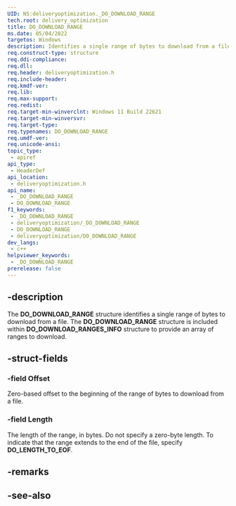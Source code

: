 ```yaml
---
UID: NS:deliveryoptimization._DO_DOWNLOAD_RANGE
tech.root: delivery_optimization
title: DO_DOWNLOAD_RANGE
ms.date: 05/04/2022
targetos: Windows
description: Identifies a single range of bytes to download from a file.
req.construct-type: structure
req.ddi-compliance: 
req.dll: 
req.header: deliveryoptimization.h
req.include-header: 
req.kmdf-ver: 
req.lib: 
req.max-support: 
req.redist: 
req.target-min-winverclnt: Windows 11 Build 22621
req.target-min-winversvr: 
req.target-type: 
req.typenames: DO_DOWNLOAD_RANGE
req.umdf-ver: 
req.unicode-ansi: 
topic_type:
 - apiref
api_type:
 - HeaderDef
api_location:
 - deliveryoptimization.h
api_name:
 - _DO_DOWNLOAD_RANGE
 - DO_DOWNLOAD_RANGE
f1_keywords:
 - _DO_DOWNLOAD_RANGE
 - deliveryoptimization/_DO_DOWNLOAD_RANGE
 - DO_DOWNLOAD_RANGE
 - deliveryoptimization/DO_DOWNLOAD_RANGE
dev_langs:
 - c++
helpviewer_keywords:
 - _DO_DOWNLOAD_RANGE
prerelease: false
---
```


## -description

The **DO_DOWNLOAD_RANGE** structure identifies a single range of bytes to download from a file. The **DO_DOWNLOAD_RANGE** structure is included within **DO_DOWNLOAD_RANGES_INFO** structure to provide an array of ranges to download.

## -struct-fields

### -field Offset

Zero-based offset to the beginning of the range of bytes to download from a file.

### -field Length

The length of the range, in bytes. Do not specify a zero-byte length. To indicate that the range extends to the end of the file, specify **DO_LENGTH_TO_EOF**.

## -remarks

## -see-also
